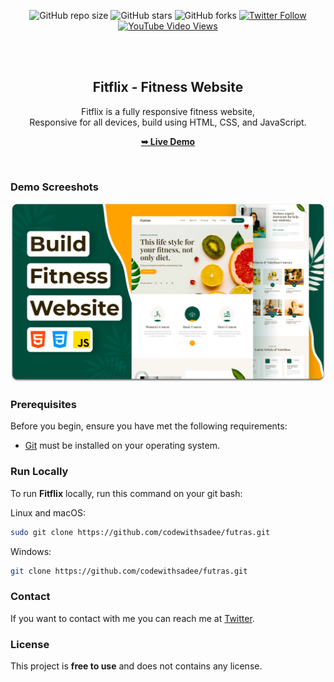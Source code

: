 <div align="center">
  
  ![GitHub repo size](https://img.shields.io/github/repo-size/codewithsadee/futras)
  ![GitHub stars](https://img.shields.io/github/stars/codewithsadee/futras?style=social)
  ![GitHub forks](https://img.shields.io/github/forks/codewithsadee/futras?style=social)
[![Twitter Follow](https://img.shields.io/twitter/follow/codewithsadee_?style=social)](https://twitter.com/intent/follow?screen_name=codewithsadee_)
  [![YouTube Video Views](https://img.shields.io/youtube/views/QrS56MIl-CE?style=social)](https://youtu.be/QrS56MIl-CE)

  <br />
  <br />

  <h2 align="center">Fitflix - Fitness Website</h2>

  Fitflix is a fully responsive fitness website, <br />Responsive for all devices, build using HTML, CSS, and JavaScript.

  <a href="https://codewithsadee.github.io/futras/"><strong>➥ Live Demo</strong></a>

</div>

<br />

### Demo Screeshots

![Fitflix Desktop Demo](./readme-images/desktop.png "Desktop Demo")

### Prerequisites

Before you begin, ensure you have met the following requirements:

* [Git](https://git-scm.com/downloads "Download Git") must be installed on your operating system.

### Run Locally

To run **Fitflix** locally, run this command on your git bash:

Linux and macOS:

```bash
sudo git clone https://github.com/codewithsadee/futras.git
```

Windows:

```bash
git clone https://github.com/codewithsadee/futras.git
```

### Contact

If you want to contact with me you can reach me at [Twitter](https://www.twitter.com/codewithsadee).

### License

This project is **free to use** and does not contains any license.

